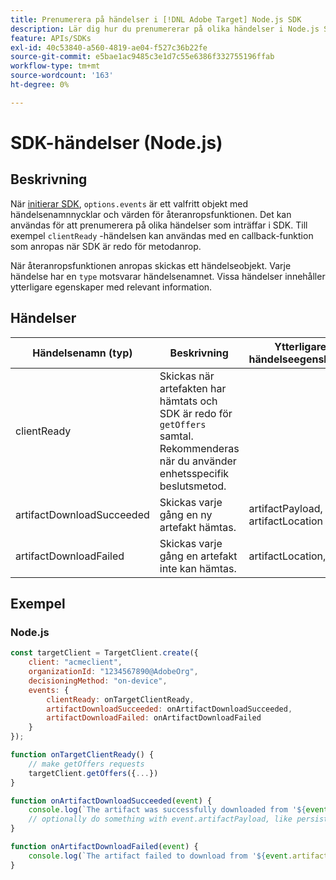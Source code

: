 ```yaml
---
title: Prenumerera på händelser i [!DNL Adobe Target] Node.js SDK
description: Lär dig hur du prenumererar på olika händelser i Node.js SDK med hjälp av [!UICONTROL OnDeviceDecisioningHandler] -objekt.
feature: APIs/SDKs
exl-id: 40c53840-a560-4819-ae04-f527c36b22fe
source-git-commit: e5bae1ac9485c3e1d7c55e6386f332755196ffab
workflow-type: tm+mt
source-wordcount: '163'
ht-degree: 0%

---
```


# SDK-händelser (Node.js)

## Beskrivning

När [initierar SDK](initialize-sdk.md), `options.events` är ett valfritt objekt med händelsenamnnycklar och värden för återanropsfunktionen. Det kan användas för att prenumerera på olika händelser som inträffar i SDK. Till exempel `clientReady` -händelsen kan användas med en callback-funktion som anropas när SDK är redo för metodanrop.

När återanropsfunktionen anropas skickas ett händelseobjekt. Varje händelse har en `type` motsvarar händelsenamnet. Vissa händelser innehåller ytterligare egenskaper med relevant information.

## Händelser

| Händelsenamn (typ) | Beskrivning | Ytterligare händelseegenskaper |
| --- | --- | --- |
| clientReady | Skickas när artefakten har hämtats och SDK är redo för `getOffers` samtal. Rekommenderas när du använder enhetsspecifik beslutsmetod. |
| artifactDownloadSucceeded | Skickas varje gång en ny artefakt hämtas. | artifactPayload, artifactLocation |
| artifactDownloadFailed | Skickas varje gång en artefakt inte kan hämtas. | artifactLocation, fel |

## Exempel

### Node.js

```js {line-numbers="true"}
const targetClient = TargetClient.create({
    client: "acmeclient",
    organizationId: "1234567890@AdobeOrg",
    decisioningMethod: "on-device",
    events: {
        clientReady: onTargetClientReady,
        artifactDownloadSucceeded: onArtifactDownloadSucceeded,
        artifactDownloadFailed: onArtifactDownloadFailed
    }
});

function onTargetClientReady() {
    // make getOffers requests
    targetClient.getOffers({...})            
}

function onArtifactDownloadSucceeded(event) {
    console.log(`The artifact was successfully downloaded from '${event.artifactLocation}'`);
    // optionally do something with event.artifactPayload, like persist it
}

function onArtifactDownloadFailed(event) {
    console.log(`The artifact failed to download from '${event.artifactLocation}' with the following error message: ${event.error.message}`);
}
```
